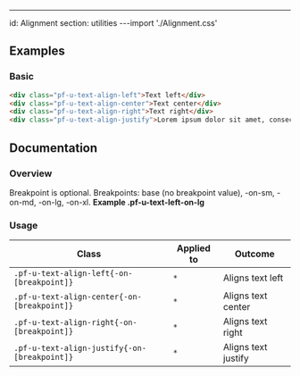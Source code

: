 ---
id: Alignment
section: utilities
---import './Alignment.css'

## Examples

### Basic

```html
<div class="pf-u-text-align-left">Text left</div>
<div class="pf-u-text-align-center">Text center</div>
<div class="pf-u-text-align-right">Text right</div>
<div class="pf-u-text-align-justify">Lorem ipsum dolor sit amet, consectetur adipisicing elit, sed do eiusmod tempor incididunt ut labore et dolore magna aliqua. Ut enim ad minim veniam, quis nostrud exercitation ullamco laboris.</div>
```

## Documentation

### Overview

Breakpoint is optional. Breakpoints: base (no breakpoint value), -on-sm, -on-md, -on-lg, -on-xl. **Example .pf-u-text-left-on-lg**

### Usage

| Class                                        | Applied to | Outcome             |
| -------------------------------------------- | ---------- | ------------------- |
| `.pf-u-text-align-left{-on-[breakpoint]}`    | `*`        | Aligns text left    |
| `.pf-u-text-align-center{-on-[breakpoint]}`  | `*`        | Aligns text center  |
| `.pf-u-text-align-right{-on-[breakpoint]}`   | `*`        | Aligns text right   |
| `.pf-u-text-align-justify{-on-[breakpoint]}` | `*`        | Aligns text justify |
